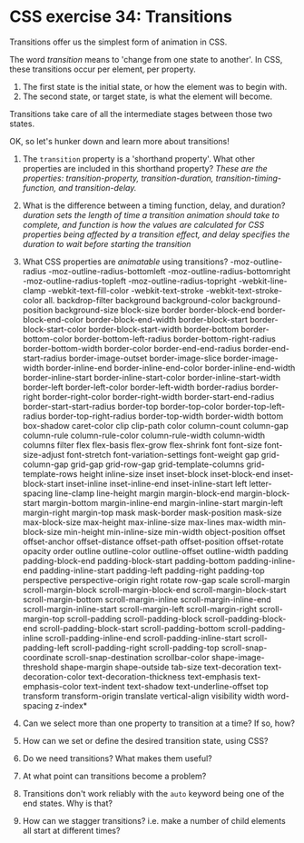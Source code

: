 # CSS exercise 34: Transitions

Transitions offer us the simplest form of animation in CSS.

The word *transition* means to 'change from one state to another'. In CSS, these transitions occur per element, per property.

1. The first state is the initial state, or how the element was to begin with.
1. The second state, or target state, is what the element will become.

Transitions take care of all the intermediate stages between those two states.

OK, so let's hunker down and learn more about transitions!

1. The `transition` property is a 'shorthand property'. What other properties are included in this shorthand property?
*These are the properties: transition-property, transition-duration, transition-timing-function, and transition-delay.*
1. What is the difference between a timing function, delay, and duration?
*duration sets the length of time a transition animation should take to complete, and function is how the values are calculated for CSS properties being affected by a transition effect, and delay specifies the duration to wait before starting the transition*
1. What CSS properties are *animatable* using transitions?
-moz-outline-radius
-moz-outline-radius-bottomleft
-moz-outline-radius-bottomright
-moz-outline-radius-topleft
-moz-outline-radius-topright
-webkit-line-clamp
-webkit-text-fill-color
-webkit-text-stroke
-webkit-text-stroke-color
all.
backdrop-filter
background
background-color
background-position
background-size
block-size
border
border-block-end
border-block-end-color
border-block-end-width
border-block-start
border-block-start-color
border-block-start-width
border-bottom
border-bottom-color
border-bottom-left-radius
border-bottom-right-radius
border-bottom-width
border-color
border-end-end-radius
border-end-start-radius
border-image-outset
border-image-slice
border-image-width
border-inline-end
border-inline-end-color
border-inline-end-width
border-inline-start
border-inline-start-color
border-inline-start-width
border-left
border-left-color
border-left-width
border-radius
border-right
border-right-color
border-right-width
border-start-end-radius
border-start-start-radius
border-top
border-top-color
border-top-left-radius
border-top-right-radius
border-top-width
border-width
bottom
box-shadow
caret-color
clip
clip-path
color
column-count
column-gap
column-rule
column-rule-color
column-rule-width
column-width
columns
filter
flex
flex-basis
flex-grow
flex-shrink
font
font-size
font-size-adjust
font-stretch
font-variation-settings
font-weight
gap
grid-column-gap
grid-gap
grid-row-gap
grid-template-columns
grid-template-rows
height
inline-size
inset
inset-block
inset-block-end
inset-block-start
inset-inline
inset-inline-end
inset-inline-start
left
letter-spacing
line-clamp
line-height
margin
margin-block-end
margin-block-start
margin-bottom
margin-inline-end
margin-inline-start
margin-left
margin-right
margin-top
mask
mask-border
mask-position
mask-size
max-block-size
max-height
max-inline-size
max-lines
max-width
min-block-size
min-height
min-inline-size
min-width
object-position
offset
offset-anchor
offset-distance
offset-path
offset-position
offset-rotate
opacity
order
outline
outline-color
outline-offset
outline-width
padding
padding-block-end
padding-block-start
padding-bottom
padding-inline-end
padding-inline-start
padding-left
padding-right
padding-top
perspective
perspective-origin
right
rotate
row-gap
scale
scroll-margin
scroll-margin-block
scroll-margin-block-end
scroll-margin-block-start
scroll-margin-bottom
scroll-margin-inline
scroll-margin-inline-end
scroll-margin-inline-start
scroll-margin-left
scroll-margin-right
scroll-margin-top
scroll-padding
scroll-padding-block
scroll-padding-block-end
scroll-padding-block-start
scroll-padding-bottom
scroll-padding-inline
scroll-padding-inline-end
scroll-padding-inline-start
scroll-padding-left
scroll-padding-right
scroll-padding-top
scroll-snap-coordinate
scroll-snap-destination
scrollbar-color
shape-image-threshold
shape-margin
shape-outside
tab-size
text-decoration
text-decoration-color
text-decoration-thickness
text-emphasis
text-emphasis-color
text-indent
text-shadow
text-underline-offset
top
transform
transform-origin
translate
vertical-align
visibility
width
word-spacing
z-index*

1. Can we select more than one property to transition at a time? If so, how?
1. How can we set or define the desired transition state, using CSS?
1. Do we need transitions? What makes them useful?
1. At what point can transitions become a problem?
1. Transitions don't work reliably with the `auto` keyword being one of the end states. Why is that?
1. How can we stagger transitions? i.e. make a number of child elements all start at different times?

